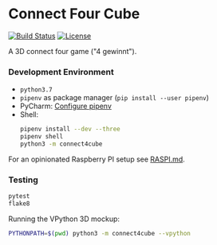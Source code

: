 # Connect Four Cube

[![Build Status](https://travis-ci.com/keykey7/connect4cube.svg?branch=master)](https://travis-ci.com/keykey7/connect4cube)
[![License](https://img.shields.io/badge/licence-GPLv3-blue)](LICENSE)

A 3D connect four game ("4 gewinnt").

### Development Environment
* `python3.7`
* `pipenv` as package manager (`pip install --user pipenv`)
* PyCharm: [Configure pipenv](https://www.jetbrains.com/help/pycharm/pipenv.html) 
* Shell:
    ```bash
    pipenv install --dev --three
    pipenv shell
    python3 -m connect4cube
    ```

For an opinionated Raspberry PI setup see [RASPI.md](RASPI.md).

### Testing
```bash
pytest
flake8
```
Running the VPython 3D mockup:
```bash
PYTHONPATH=$(pwd) python3 -m connect4cube --vpython
```
